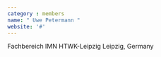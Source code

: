 ```yaml
---
category : members
name: " Uwe Petermann " 
website: '#'
---
```

Fachbereich IMN
HTWK-Leipzig
Leipzig, Germany


